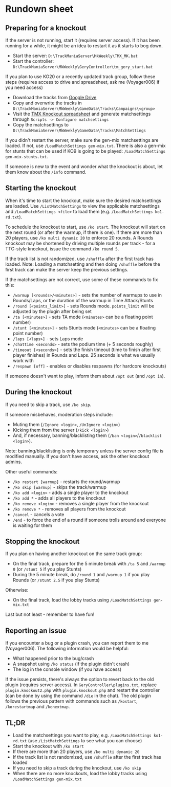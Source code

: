 # Rundown sheet

## Preparing for a knockout

If the server is not running, start it (requires server access). If it has been running for a while, it might be an idea to restart it as it starts to bog down.

- Start the server: `D:\TrackManiaServer\MkWeekly\TMX_MK.bat`
- Start the controller: `D:\TrackManiaServer\MkWeekly\GeryController\tm_gery_start.bat`

If you plan to use KO20 or a recently updated track group, follow these steps (requires access to drive and spreadsheet, ask me (Voyager006) if you need access)

- Download the tracks from [Google Drive](https://drive.google.com/drive/folders/1ReDe0nKBuUGTe8tdBSLRjK-_fb35vELN?usp=sharing)
- Copy and overwrite the tracks in `D:\TrackManiaServer\MkWeekly\GameData\Tracks\Campaigns\<group>`
- Visit the [TMX Knockout spreadsheet](https://docs.google.com/spreadsheets/d/1XC4tCTGvjnDtV83mjEyHImTbgeBZdW_LCILlL-ljZF8/edit) and generate matchsettings through `Scripts -> Configure matchsettings`
- Copy the matchsettings to `D:\TrackManiaServer\MkWeekly\GameData\Tracks\MatchSettings`

If you didn't restart the server, make sure the gen-mix matchsettings are loaded. If not, use `/LoadMatchSettings gen-mix.txt`. There is also a gen-mix for stunts that can be used if KO9 is going to be played: `/LoadMatchSettings gen-mix-stunts.txt`.

If someone is new to the event and wonder what the knockout is about, let them know about the `/info` command.

## Starting the knockout

When it's time to start the knockout, make sure the desired matchsettings are loaded. Use `/ListMatchSettings` to view the applicable matchsettings and `/LoadMatchSettings <file>` to load them (e.g. `/LoadMatchSettings ko1-rd.txt`).

To schedule the knockout to start, use `/ko start`. The knockout will start on the next round (or after the warmup, if there is one). If there are more than 20 players, use `/ko multi dynamic 20` to enforce 20 rounds. A Rounds knockout may be shortened by driving multiple rounds per track - for a TTC-style knockout, issue the command `/ko round 5`.

If the track list is not randomized, use `/shuffle` after the first track has loaded. Note: Loading a matchsetting and then doing `/shuffle` before the first track can make the server keep the previous settings.

If the matchsettings are not correct, use some of these commands to fix this:

- `/warmup [<rounds>/<minutes>]` - sets the number of warmups to use in Rounds/Laps, or the duration of the warmup in Time Attack/Stunts
- `/round [<points_limit>]` - sets Rounds mode. `points_limit` will be adjusted by the plugin after being set
- `/ta [<minutes>]` - sets TA mode (`<minutes>` can be a floating point number)
- `/stunt [<minutes>]` - sets Stunts mode (`<minutes>` can be a floating point number)
- `/laps [<laps>]` - sets Laps mode
- `/chattime <seconds>` - sets the podium time (+ 5 seconds roughly)
- `/timeout [<seconds>]` - sets the finish timeout (time to finish after first player finishes) in Rounds and Laps. 25 seconds is what we usually work with
- `/respawn [off]` - enables or disables respawns (for hardcore knockouts)

If someone doesn't want to play, inform them about `/opt out` (and `/opt in`).

## During the knockout

If you need to skip a track, use `/ko skip`.

If someone misbehaves, moderation steps include:

- Muting them (`/Ignore <login>`, `/UnIgnore <login>`)
- Kicking them from the server (`/kick <login>`)
- And, if necessary, banning/blacklisting them (`/ban <login>`/`/blacklist <login>`).

Note: banning/blacklisting is only temporary unless the server config file is modified manually. If you don't have access, ask the other knockout admins.

Other useful commands:

- `/ko restart [warmup]` - restarts the round/warmup
- `/ko skip [warmup]` - skips the track/warmup
- `/ko add <login>` - adds a single player to the knockout
- `/ko add *` - adds all players to the knockout
- `/ko remove <login>` - removes a single player from the knockout
- `/ko remove *` - removes all players from the knockout
- `/cancel` - cancels a vote
- `/end` - to force the end of a round if someone trolls around and everyone is waiting for them

## Stopping the knockout

If you plan on having another knockout on the same track group:

- On the final track, prepare for the 5 minute break with `/ta 5` and `/warmup 0` (or `/stunt 5` if you play Stunts)
- During the 5 minute break, do `/round 1` and `/warmup 1` if you play Rounds (or `/stunt 2.5` if you play Stunts)

Otherwise:

- On the final track, load the lobby tracks using `/LoadMatchSettings gen-mix.txt`

Last but not least - remember to have fun!

## Reporting an issue

If you encounter a bug or a plugin crash, you can report them to me (Voyager006). The following information would be helpful:

- What happened prior to the bug/crash
- A snapshot using `/ko status` (if the plugin didn't crash)
- The log in the console window (if you have access)

If the issue persists, there's always the option to revert back to the old plugin (requires server access). In `GeryController\plugins.txt`, replace `plugin.knockout2.php` with `plugin.knockout.php` and restart the controller (can be done by using the command `/die` in the chat). The old plugin follows the previous pattern with commands such as `/kostart`, `/korestartmap` and `/konextmap`.

## TL;DR

- Load the matchsettings you want to play, e.g. `/LoadMatchSettings ko1-rd.txt` (use `/ListMatchSettings` to see what you can choose)
- Start the knockout with `/ko start`
- If there are more than 20 players, use `/ko multi dynamic 20`
- If the track list is not randomized, use `/shuffle` after the first track has loaded
- If you need to skip a track during the knockout, use `/ko skip`
- When there are no more knockouts, load the lobby tracks using `/LoadMatchSettings gen-mix.txt`
